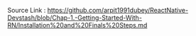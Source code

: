 Source Link : https://github.com/arpit1991dubey/ReactNative-Devstash/blob/Chap-1.-Getting-Started-With-RN/Installation%20and%20Finals%20Steps.md
